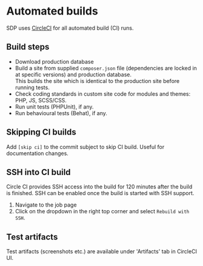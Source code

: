 # Automated builds

SDP uses [CircleCI](https://circleci.com/gh/dpc-sdp) for all automated build
(CI) runs.   

## Build steps
- Download production database
- Build a site from supplied `composer.json` file (dependencies are locked in 
  at specific versions) and production database.<br/>
  This builds the site which is identical to the production site before running 
  tests.  
- Check coding standards in custom site code for modules and themes: PHP, JS, 
  SCSS/CSS.
- Run unit tests (PHPUnit), if any.
- Run behavioural tests (Behat), if any.

## Skipping CI builds

Add `[skip ci]` to the commit subject to skip CI build. Useful for documentation
changes.

## SSH into CI build
Circle CI provides SSH access into the build for 120 minutes after the build is
finished. SSH can be enabled once the build is started with SSH support.
1. Navigate to the job page
2. Click on the dropdown in the right top corner and select `Rebuild with SSH`.

## Test artifacts
Test artifacts (screenshots etc.) are available under 'Artifacts' tab in
CircleCI UI.
